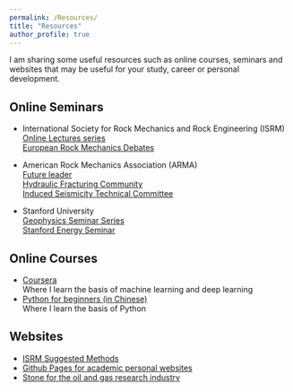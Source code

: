 ```yaml
---
permalink: /Resources/
title: "Resources"
author_profile: true
---
```


I am sharing some useful resources such as online courses, seminars and websites that may be useful for your study, career or personal development.

## Online Seminars  
* International Society for Rock Mechanics and Rock Engineering (ISRM)  
  [Online Lectures series](https://isrm.net/isrm/page/show/1104)  
  [European Rock Mechanics Debates](https://www.youtube.com/playlist?list=PLJDDx6DYJKNCENzmPzTbozT24fLrM_9y6)  

* American Rock Mechanics Association (ARMA)  
  [Future leader](https://www.youtube.com/@armafutureleaders8531)  
  [Hydraulic Fracturing Community](https://www.youtube.com/@ARMA_HFC/featured)  
  [Induced Seismicity Technical Committee](https://www.youtube.com/@armainducedseismicitytechn1162/featured)  

* Stanford University  
  [Geophysics Seminar Series](https://geophysics.stanford.edu/news-events/events/geophysics-seminar-series)  
  [Stanford Energy Seminar](https://www.youtube.com/@PrecourtInstitute/videos)  

## Online Courses  
* [Coursera](https://www.coursera.org/)  
  Where I learn the basis of machine learning and deep learning  
* [Python for beginners (in Chinese)](https://www.bilibili.com/video/BV1c4411e77t/?spm_id_from=333.337.search-card.all.click)  
  Where I learn the basis of Python   

## Websites  
* [ISRM Suggested Methods](https://isrm.net/isrm/page/show/1305)  
* [Github Pages for academic personal websites](https://github.com/academicpages/academicpages.github.io)
* [Stone for the oil and gas research industry](https://kocurekindustries.com/)  